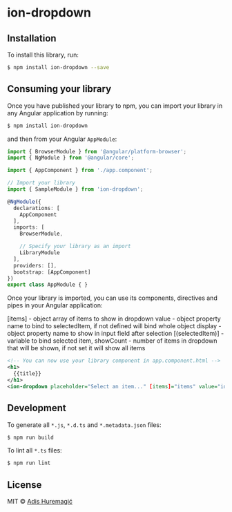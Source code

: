 # ion-dropdown

## Installation

To install this library, run:

```bash
$ npm install ion-dropdown --save
```

## Consuming your library

Once you have published your library to npm, you can import your library in any Angular application by running:

```bash
$ npm install ion-dropdown
```

and then from your Angular `AppModule`:

```typescript
import { BrowserModule } from '@angular/platform-browser';
import { NgModule } from '@angular/core';

import { AppComponent } from './app.component';

// Import your library
import { SampleModule } from 'ion-dropdown';

@NgModule({
  declarations: [
    AppComponent
  ],
  imports: [
    BrowserModule,

    // Specify your library as an import
    LibraryModule
  ],
  providers: [],
  bootstrap: [AppComponent]
})
export class AppModule { }
```

Once your library is imported, you can use its components, directives and pipes in your Angular application:

[items] - object array of items to show in dropdown
value - object property name to bind to selectedItem, if not defined will bind whole object
display - object property name to show in input field after selection
[(selectedItem)] - variable to bind selected item,
showCount - number of items in dropdown that will be shown, if not set it will show all items

```xml
<!-- You can now use your library component in app.component.html -->
<h1>
  {{title}}
</h1>
<ion-dropdown placeholder="Select an item..." [items]="items" value="id" display="name" [(selectedItem)]="selectedItem" showCount="10"></ion-dropdown>

```

## Development

To generate all `*.js`, `*.d.ts` and `*.metadata.json` files:

```bash
$ npm run build
```

To lint all `*.ts` files:

```bash
$ npm run lint
```

## License

MIT © [Adis Huremagić](mailto:adis.huremagic@comsoft.ba)

